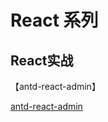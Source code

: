 # React 系列


## React实战

【antd-react-admin】

[antd-react-admin](https://github.com/liguirong720/antd-react-admin)

